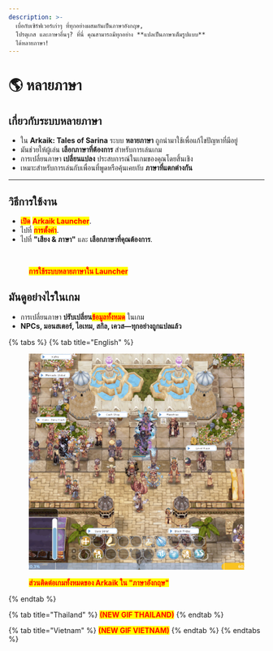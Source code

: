 ```yaml
---
description: >-
  เบื่อกับเซิร์ฟเวอร์เก่าๆ ที่ทุกอย่างผสมกันเป็นภาษาอังกฤษ,
  โปรตุเกส และภาษาอื่นๆ? ที่นี่ คุณสามารถมีทุกอย่าง **แปลเป็นภาษาเต็มรูปแบบ**
  ได้หลายภาษา!
---
```


# 🌎 หลายภาษา

## **เกี่ยวกับระบบหลายภาษา**

* ใน **Arkaik: Tales of Sarina** ระบบ **หลายภาษา** ถูกนำมาใช้เพื่อแก้ไขปัญหาที่มีอยู่
* มันช่วยให้ผู้เล่น **เลือกภาษาที่ต้องการ** สำหรับการเล่นเกม
* การเปลี่ยนภาษา **เปลี่ยนแปลง** ประสบการณ์ในเกมของคุณโดยสิ้นเชิง
* เหมาะสำหรับการเล่นกับเพื่อนที่พูดหรือคุ้นเคยกับ **ภาษาที่แตกต่างกัน**

***

## **วิธีการใช้งาน**

* <mark style="color:red;">**เปิด**</mark> <mark style="color:red;"></mark><mark style="color:red;">**Arkaik Launcher**</mark>.
* ไปที่ <mark style="color:red;">**การตั้งค่า**</mark>.
* ไปที่ **"เสียง & ภาษา"** และ **เลือกภาษาที่คุณต้องการ**.

<figure><img src="../.gitbook/assets/098.gif" alt=""><figcaption><p><mark style="color:red;"><strong>การใช้ระบบหลายภาษาใน Launcher</strong></mark></p></figcaption></figure>

## **มันดูอย่างไรในเกม**

* การเปลี่ยนภาษา **ปรับเปลี่ยน**<mark style="color:red;">**ข้อมูลทั้งหมด**</mark> ในเกม
* **NPCs, มอนสเตอร์, ไอเทม, สกิล, เควส—ทุกอย่างถูกแปลแล้ว**

{% tabs %}
{% tab title="English" %}
<figure><img src="../.gitbook/assets/image (184).png" alt=""><figcaption><p><mark style="color:red;"><strong>ส่วนติดต่อเกมทั้งหมดของ Arkaik ใน "ภาษาอังกฤษ"</strong></mark></p></figcaption></figure>
{% endtab %}

{% tab title="Thailand" %}
<mark style="color:red;">**(NEW GIF THAILAND)**</mark>
{% endtab %}

{% tab title="Vietnam" %}
<mark style="color:red;">**(NEW GIF VIETNAM)**</mark>
{% endtab %}
{% endtabs %}